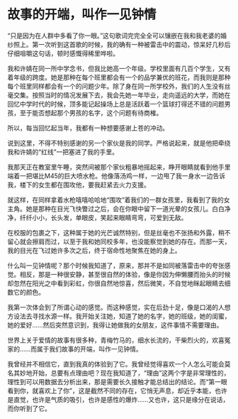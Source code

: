 # 故事的开端，叫作一见钟情

“只是因为在人群中多看了你一眼。”这句歌词完完全全可以镶嵌在我和我老婆的婚纱照上。第一次听到这首歌的时候，我的确有一种被雷击中的震动，惊呆好几秒后仔细咀嚼这句话，顿时感慨得稀里哗啦。 

我和许婧在同一所中学念书，但我比她高一个年级。学校里面有几百个学生，又有着年级的跨度。她是那种在每个班里都会有一个的品学兼优的班花，而我则是那种每个班里同样都会有一个的问题少年。除了身在同一所学校外，我们的人生没有丝毫交集。按照当时的情况发展下去，我会先她一年毕业，走向遥远的大学，而她在回忆中学时代的时候，顶多能记起操场上总是活跃着一个篮球打得还不错的问题男孩，至于能否想起那个男孩的名字，这个问题有待商榷。 

所以，每当回忆起当年，我都有一种想要感谢上苍的冲动。 

说到这里，不得不特别感谢的另一个家伙是我的同学。严格说起来，就是他把牵绕我和许婧的“红线”一把塞进了我的手里。 

我那天正在教室里午睡，突然间被那个家伙粗暴地摇起来，睁开眼睛就看到他手里端着一把堪比M45的巨大喷水枪。他像落汤鸡一样，一边甩了我一身水一边告诉我，楼下的女生都在围攻他，要我赶紧去火力支援。 

就这样，在同样拿着水枪嘻嘻哈哈地“围攻”着我们的一群女孩里，我看到了我的女主角。她是那种在目光飞快瞥过之后，会在你眼中留下一道光晕的女孩儿。白白净净，纤纤小小，长头发，单眼皮，笑起来眼睛弯弯，可爱到无敌。 

在校服的包裹之下，这种属于她的光芒诚然特别，但是丝毫也不张扬和外露，稍不留心就会擦肩而过，以至于我和她同校多年，也没能察觉到她的存在。而那一天，我的目光在飞过她许多次之后，终于宿命性地聚焦在她的身上。 

什么叫一见钟情呢？那个时候我知道了，原来，那并不是如同被落雷击中的夸张感觉。相反，那是一种很安静，甚至很自然的体验，像是你因为伸懒腰而抬头的时候却忽然在阳光之中看到彩虹，你很自然地惊喜，然后微笑，不自觉地眯起眼睛去细数它的颜色。 

我第一次体会到了所谓心动的感觉。而这种感觉，实在后劲十足，像是口渴的人想方设法去寻找水源一样。我开始关注她，知道了她的名字，她的班级，她的闺蜜，她的爱好……然后突然意识到，我得让她做我的女朋友，这件事情不需要理由。 

世界上关于爱情的故事有很多种，青梅竹马的，细水长流的，干柴烈火的，欢喜冤家的……而属于我们故事的开端，叫作一见钟情。 

我曾经并不相信它，直到我真的体验到了它。我曾经觉得喜欢一个人怎么可能会莫名其妙地开始，总要有点理由吧？现在我知道了，“理由”这两个字是非常理性的，理性到可以用数据去分析出来，那是需要长久接触才能总结出的结论。而“第一眼看到你，就喜欢上了你”，这是截然不同的存在，它悄无声息，却近乎本能，也许是直觉，也许是气质的吸引，也许是感性的爆炸……又也许，这只是缘分在说话，而你听到了它。